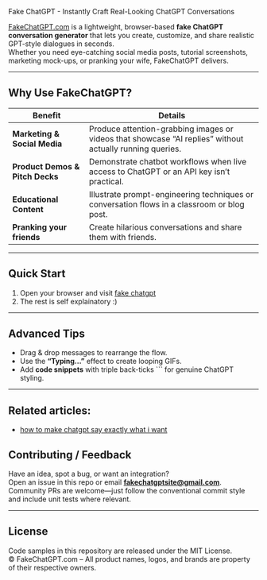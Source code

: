  Fake ChatGPT - Instantly Craft Real-Looking ChatGPT Conversations

[FakeChatGPT.com](https://fakechatgpt.com) is a lightweight, browser-based **fake ChatGPT conversation generator** that lets you create, customize, and share realistic GPT-style dialogues in seconds.  
Whether you need eye-catching social media posts, tutorial screenshots, marketing mock-ups, or pranking your wife, FakeChatGPT delivers.

---

## Why Use FakeChatGPT?

| Benefit | Details |
|---------|---------|
| **Marketing & Social Media** | Produce attention-grabbing images or videos that showcase “AI replies” without actually running queries. |
| **Product Demos & Pitch Decks** | Demonstrate chatbot workflows when live access to ChatGPT or an API key isn’t practical. |
| **Educational Content** | Illustrate prompt-engineering techniques or conversation flows in a classroom or blog post. |
| **Pranking your friends** | Create hilarious conversations and share them with friends. |

---

## Quick Start

1. Open your browser and visit [fake chatgpt](https://fakechatgpt.com)
2. The rest is self explainatory :) 

---

## Advanced Tips

- Drag & drop messages to rearrange the flow.  
- Use the **“Typing…”** effect to create looping GIFs.  
- Add **code snippets** with triple back-ticks ``` for genuine ChatGPT styling.  
---
## Related articles:
- [how to make chatgpt say exactly what i want](https://medium.com/@RealIndie/how-to-make-chatgpt-say-exactly-what-i-want-f75cbc0f8dec)


## Contributing / Feedback
Have an idea, spot a bug, or want an integration?  
Open an issue in this repo or email **fakechatgptsite@gmail.com**. Community PRs are welcome—just follow the conventional commit style and include unit tests where relevant.

---

## License

Code samples in this repository are released under the MIT License.  
© FakeChatGPT.com – All product names, logos, and brands are property of their respective owners.
